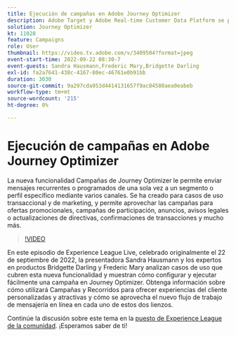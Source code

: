 ```yaml
---
title: Ejecución de campañas en Adobe Journey Optimizer
description: Adobe Target y Adobe Real-time Customer Data Platform se pueden integrar para ofrecer una experiencia del cliente más personalizada. En este evento en directo, vea cómo la integración de estas dos plataformas puede ayudar a las empresas a recopilar datos en tiempo real y, a continuación, crear y probar experiencias segmentadas. Vea el proceso de extremo a extremo de esta potente capacidad en una demostración en directo.
solution: Journey Optimizer
kt: 11028
feature: Campaigns
role: User
thumbnail: https://video.tv.adobe.com/v/3409504?format=jpeg
event-start-time: 2022-09-22 08:30-7
event-guests: Sandra Hausmann,Frederic Mary,Bridgette Darling
exl-id: fa2a7641-438c-4167-80ec-46761e0b91bb
duration: 3030
source-git-commit: 9a297cda953d4414131657f9ac84580aea0eabeb
workflow-type: tm+mt
source-wordcount: '215'
ht-degree: 0%

---
```


# Ejecución de campañas en Adobe Journey Optimizer

La nueva funcionalidad Campañas de Journey Optimizer le permite enviar mensajes recurrentes o programados de una sola vez a un segmento o perfil específico mediante varios canales. Se ha creado para casos de uso transaccional y de marketing, y permite aprovechar las campañas para ofertas promocionales, campañas de participación, anuncios, avisos legales o actualizaciones de directivas, confirmaciones de transacciones y mucho más.

>[!VIDEO](https://video.tv.adobe.com/v/3409504/?quality=12&learn=on)

En este episodio de Experience League Live, celebrado originalmente el 22 de septiembre de 2022, la presentadora Sandra Hausmann y los expertos en productos Bridgette Darling y Frederic Mary analizan casos de uso que cubren esta nueva funcionalidad y muestran cómo configurar y ejecutar fácilmente una campaña en Journey Optimizer. Obtenga información sobre cómo utilizará Campañas y Recorridos para ofrecer experiencias del cliente personalizadas y atractivas y cómo se aprovecha el nuevo flujo de trabajo de mensajería en línea en cada uno de estos dos lienzos.

Continúe la discusión sobre este tema en la [puesto de Experience League de la comunidad](https://experienceleaguecommunities.adobe.com/t5/journey-optimizer-discussions/experience-league-live-post-session-discussion-execute-your/m-p/547896#M52). ¡Esperamos saber de ti!
